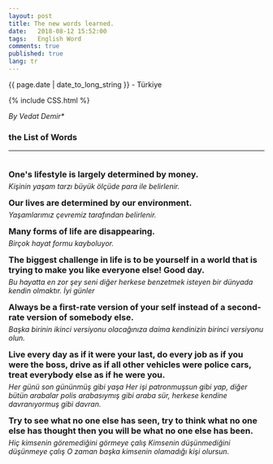 ```yaml
---
layout: post
title: The new words learned. 
date:   2018-08-12 15:52:00
tags:   English Word
comments: true
published: true
lang: tr
---
```



<p class="meta">{{ page.date | date_to_long_string }} - Türkiye</p>

{% include CSS.html %}

_By Vedat Demir*_

### the List of Words
***
<br>
<div style="clear:both"></div>

<style>
#choose-year-down:hover, #choose-year-up:hover {
	cursor: pointer;
}
</style>

<div style="clear:both"></div>

<div class="by_year">
		<h3 style="margin: 5px 0 5px 0; padding: 0;"><a>One's lifestyle is largely determined by money.</a></h3>
<h6 style="margin: 0 0 5px 0; padding: 0;"><a>Kişinin yaşam tarzı büyük ölçüde para ile belirlenir.</a></h6>
<p><i class="fas fa-award fa-2x" style="color:gray;margin: 35px;"></i></p>
</div>
<div class="by_year">
		<h3 style="margin: 5px 0 5px 0; padding: 0;"><a>Our lives are determined by our environment.</a></h3>
<h6 style="margin: 0 0 5px 0; padding: 0;"><a>Yaşamlarımız çevremiz tarafından belirlenir.</a></h6>
<p><i class="fas fa-award fa-2x" style="color:gray;"></i></p>
</div>
<div class="by_year">
		<h3 style="margin: 5px 0 5px 0; padding: 0;"><a>Many forms of life are disappearing.</a></h3>
<h6 style="margin: 0 0 5px 0; padding: 0;"><a>Birçok hayat formu kayboluyor.</a></h6>
<p><i class="fas fa-award fa-2x" style="color:gray;"></i></p>
</div>
<div class="by_year">
		<h3 style="margin: 5px 0 5px 0; padding: 0;"><a>The biggest challenge in life is to be yourself in a world that is trying to make you like everyone else! Good day.</a></h3>
<h6 style="margin: 0 0 5px 0; padding: 0;"><a>Bu hayatta en zor şey seni diğer herkese benzetmek isteyen bir dünyada kendin olmaktır. İyi günler</a></h6>
<p><i class="fas fa-award fa-2x" style="color:gray;"></i></p>
<div class="by_year">
		<h3 style="margin: 5px 0 5px 0; padding: 0;"><a>Always be a first-rate version of your self instead of a second-rate version of somebody else.</a></h3>
<h6 style="margin: 0 0 5px 0; padding: 0;"><a>Başka birinin ikinci versiyonu olacağınıza daima kendinizin birinci versiyonu olun.</a></h6>
<p><i class="fas fa-award fa-2x" style="color:gray;"></i></p>
<div class="by_year">
		<h3 style="margin: 5px 0 5px 0; padding: 0;"><a>Live every day as if it were your last, do every job as if you were the boss, drive as if all other vehicles were police cars, treat everybody else as if he were you.</a></h3>
<h6 style="margin: 0 0 5px 0; padding: 0;"><a>Her günü son gününmüş gibi yaşa Her işi patronmuşsun gibi yap, diğer bütün arabalar polis arabasıymış gibi araba sür, herkese kendine davranıyormuş gibi davran.</a></h6>
<p><i class="fas fa-award fa-2x" style="color:gray;"></i></p>
</div>
<div class="by_year">
		<h3 style="margin: 5px 0 5px 0; padding: 0;"><a>Try to see what no one else has seen, try to think what no one else has thought then you will be what no one else has been.</a></h3>
<h6 style="margin: 0 0 5px 0; padding: 0;"><a>Hiç kimsenin göremediğini görmeye çalış Kimsenin düşünmediğini düşünmeye çalış O zaman başka kimsenin olamadığı kişi olursun.</a></h6>
<p><i class="fas fa-award fa-2x" style="color:gray;"></i></p>
</div>

